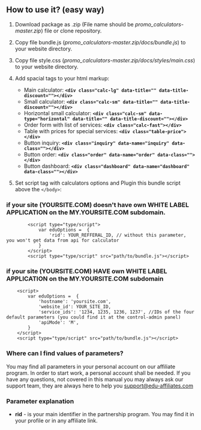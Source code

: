 ## How to use it? (easy way)

1. Download package as .zip (File name should be _promo_calculators-master.zip_) file or clone repository.  
2. Copy file bundle.js (_promo_calculators-master.zip/docs/bundle.js_) to your website directory.
3. Copy file style.css (_promo_calculators-master.zip/docs/styles/main.css_) to your website directory.
4. Add spacial tags to your html markup:
   * Main calculator: __```<div class="calc-lg" data-title="" data-title-discount=""></div>```__
   * Small calculator: __```<div class="calc-sm" data-title="" data-title-discount=""></div>```__
   * Horizontal small calculator: __```<div class="calc-sm" data-type="horizontal" data-title="" data-title-discount=""></div>```__
   * Order form with list of services: __```<div class="calc-fast"></div>```__
   * Table with prices for special services: __```<div class="table-price"></div>```__
   * Button inquiry: __```<div class="inquiry" data-name="inquiry" data-class=""></div>```__
   * Button order: __```<div class="order" data-name="order" data-class=""></div>```__
   * Button dashboard: __```<div class="dashboard" data-name="dashboard" data-class=""></div>```__
        
5. Set script tag with calculators options and Plugin this bundle script above the ```</body>```:

### if your site (YOURSITE.COM) **doesn't** have own WHITE LABEL APPLICATION on the MY.YOURSITE.COM subdomain.

```
        <script type="type/script">
            var eduOptions =  {
                'rid': YOUR_REFFERAL_ID, // without this parameter, you won't get data from api for calculator
            }
        </script>
        <script type="type/script" src="path/to/bundle.js"></script>
```


### if your site (YOURSITE.COM)  **HAVE** own WHITE LABEL APPLICATION on the MY.YOURSITE.COM subdomain


```
    <script>
        var eduOptions =  {
            'hostname': 'yoursite.com',
            'website_id': YOUR_SITE_ID,
            'service_ids': '1234, 1235, 1236, 1237', //IDs of the four default parameters (you could find it at the control-admin panel)
            'apiMode': 'M', 
        }
    </script>
    <script type="type/script" src="path/to/bundle.js"></script>
```


### Where can I find values of parameters?

You may find all parameters in your personal account on our affiliate program. In order to start work, a personal account shall be needed. If you have any questions, not covered in this manual you may always ask our support team, they are always here to help you [support@edu-affiliates.com](mailto:support@edu-affiliates.com)

### Parameter explanation

- **rid** - is your main identifier in the partnership program. You may find it in your profile or in any affiliate link.